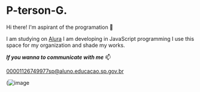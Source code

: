 # P-terson-G.
Hi there! I'm aspirant of the programation 📖

I am studying on [Alura](https://www.alura.com.br)
I am developing in JavaScript programming
I use this space for my organization and shade my works.

***If you wanna to communicate with me*** 📫

00001126749977sp@aluno.educacao.sp.gov.br

(![image](https://github.com/user-attachments/assets/1231bda4-3462-4f2a-be9a-420b0f441201)


